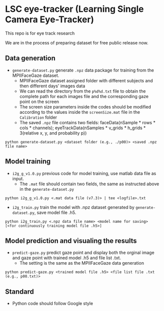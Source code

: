 # LSC eye-tracker (Learning Single Camera Eye-Tracker)
This repo is for eye track research

We are in the process of preparing dataset for free public release now.
## Data generation
* `generate-dataset.py` generate `.npz` data package for training from the MPIIFaceGaze dataset.
  * MPIIFaceGaze dataset assigned folder with different subjects and then different days' images data
  * We can read the directory from the `p%d%d.txt` file to obtain the complete path for each images file and the corresponding gaze point on the screen
  * The screen size parameters inside the codes should be modified according to the values inside the `screenSize.mat` file in the `Calibration` folder
  * The saved `.npz` file contains two fields: faceData(nSample * rows * cols * channels); eyeTrackData(nSamples * v_grids * h_grids * 3(relative x, y, and probability p))
```
python generate-dataset.py <dataset folder (e.g., ./p00)> <saved .npz file name>
```
## Model training
* `i2g_g_v1.0.py` previous code for model training, use matlab data file as input.
  * The `.mat` file should contain two fields, the same as instructed above in the `generate-dataset.py`
```
python i2g_g_v1.0.py <.mat data file (v7.3)> | tee <logfile>.txt
```
* `i2g_train.py` train the model with .npz dataset generated by `generate-dataset.py`, save model file .h5.
```
python i2g_train.py <.npz data file name> <model name for saving> [<for continuously training model file .h5>]
```
## Model prediction and visualing the results
* `predict-gaze.py` predict gaze point and display both the orginal image and gaze point with trained model .h5 and file list .txt. 
  * The setting is the same as the MPIIFaceGaze data generation
```
python predict-gaze.py <trained model file .h5> <file list file .txt (e.g., p00.txt)>
```
## Standard
* Python code should follow Google style

